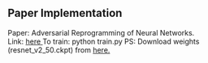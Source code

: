 
## Paper Implementation

Paper: Adversarial Reprogramming of Neural Networks. <br>
Link: <a href="https://arxiv.org/pdf/1806.11146.pdf">here </a>
To train: python train.py
PS: Download weights (resnet_v2_50.ckpt) from <a href = "https://github.com/tensorflow/models/tree/master/research/slim">here.</a>

